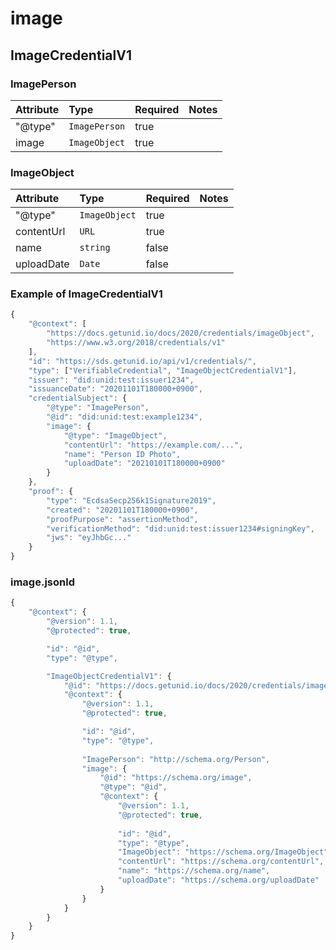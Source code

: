 # image

## ImageCredentialV1

### ImagePerson

| Attribute | Type | Required | Notes |
| :--- | :--- | :--- | :--- |
| "@type" | `ImagePerson` | true |  |
| image | `ImageObject` | true |  |

### ImageObject

| Attribute | Type | Required | Notes |
| :--- | :--- | :--- | :--- |
| "@type" | `ImageObject` | true |  |
| contentUrl | `URL` | true |  |
| name | `string` | false |  |
| uploadDate | `Date` | false |  |

### Example of ImageCredentialV1

```javascript
{
    "@context": [
        "https://docs.getunid.io/docs/2020/credentials/imageObject",
        "https://www.w3.org/2018/credentials/v1"
    ],
    "id": "https://sds.getunid.io/api/v1/credentials/",
    "type": ["VerifiableCredential", "ImageObjectCredentialV1"],
    "issuer": "did:unid:test:issuer1234",
    "issuanceDate": "20201101T180000+0900",
    "credentialSubject": {
        "@type": "ImagePerson",
        "@id": "did:unid:test:example1234",
        "image": {
            "@type": "ImageObject",
            "contentUrl": "https://example.com/...",
            "name": "Person ID Photo",
            "uploadDate": "20210101T180000+0900"
        }
    },
    "proof": {
        "type": "EcdsaSecp256k1Signature2019",
        "created": "20201101T180000+0900",
        "proofPurpose": "assertionMethod",
        "verificationMethod": "did:unid:test:issuer1234#signingKey",
        "jws": "eyJhbGc..."
    }
}
```

### image.jsonld

```javascript
{
    "@context": {
        "@version": 1.1,
        "@protected": true,

        "id": "@id",
        "type": "@type",

        "ImageObjectCredentialV1": {
            "@id": "https://docs.getunid.io/docs/2020/credentials/imageObject#ImageObjectCredentialV1",
            "@context": {
                "@version": 1.1,
                "@protected": true,

                "id": "@id",
                "type": "@type",
                
                "ImagePerson": "http://schema.org/Person",
                "image": {
                    "@id": "https://schema.org/image",
                    "@type": "@id",
                    "@context": {
                        "@version": 1.1,
                        "@protected": true,
                        
                        "id": "@id",
                        "type": "@type",
                        "ImageObject": "https://schema.org/ImageObject",
                        "contentUrl": "https://schema.org/contentUrl",
                        "name": "https://schema.org/name",
                        "uploadDate": "https://schema.org/uploadDate"
                    }
                }
            }
        }
    }
}
```

